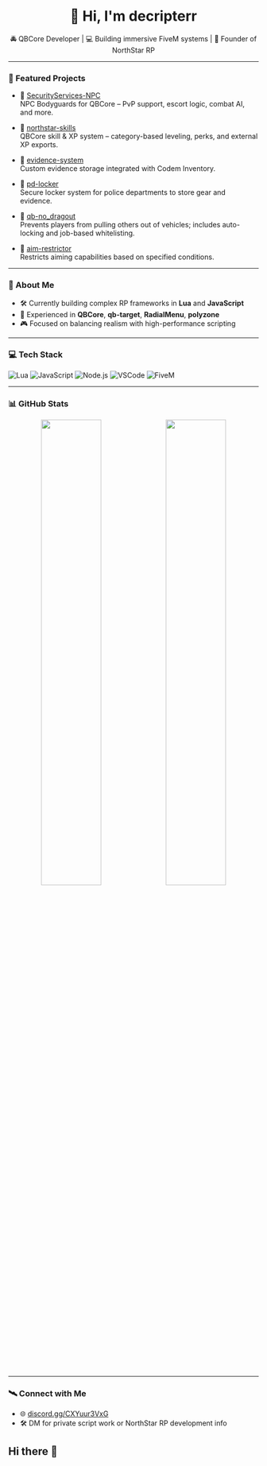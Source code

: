 <h1 align="center">👋 Hi, I'm decripterr</h1>
<p align="center">
  🚔 QBCore Developer | 💻 Building immersive FiveM systems | 🎯 Founder of NorthStar RP
</p>

---

### 🔧 Featured Projects

- 🔐 [SecurityServices-NPC](https://github.com/decripterr/SecurityServices-NPC)  
  NPC Bodyguards for QBCore – PvP support, escort logic, combat AI, and more.

- 🎯 [northstar-skills](https://github.com/decripterr/northstar-skills)  
  QBCore skill & XP system – category-based leveling, perks, and external XP exports.

- 🧪 [evidence-system](https://github.com/decripterr/evidence-system)  
  Custom evidence storage integrated with Codem Inventory.

- 🧰 [pd-locker](https://github.com/decripterr/pd-locker)  
  Secure locker system for police departments to store gear and evidence.

- 🚫 [qb-no_dragout](https://github.com/decripterr/qb-no_dragout)  
  Prevents players from pulling others out of vehicles; includes auto-locking and job-based whitelisting.

- 🎯 [aim-restrictor](https://github.com/decripterr/aim-restrictor)  
  Restricts aiming capabilities based on specified conditions.

---

### 🧠 About Me

- 🛠 Currently building complex RP frameworks in **Lua** and **JavaScript**
- 🔄 Experienced in **QBCore**, **qb-target**, **RadialMenu**, **polyzone**
- 🎮 Focused on balancing realism with high-performance scripting

---

### 💻 Tech Stack

![Lua](https://img.shields.io/badge/-Lua-2C2D72?style=for-the-badge&logo=lua&logoColor=white)
![JavaScript](https://img.shields.io/badge/-JavaScript-F7DF1E?style=for-the-badge&logo=javascript&logoColor=black)
![Node.js](https://img.shields.io/badge/-Node.js-339933?style=for-the-badge&logo=nodedotjs&logoColor=white)
![VSCode](https://img.shields.io/badge/-VSCode-007ACC?style=for-the-badge&logo=visual-studio-code&logoColor=white)
![FiveM](https://img.shields.io/badge/-FiveM-FC4C02?style=for-the-badge)

---

### 📊 GitHub Stats

<p align="center">
  <img src="https://github-readme-stats.vercel.app/api?username=decripterr&show_icons=true&theme=radical" width="49%">
  <img src="https://github-readme-stats.vercel.app/api/top-langs/?username=decripterr&layout=compact&theme=radical" width="49%">
</p>

---

### 🛰️ Connect with Me

- 🌐 [discord.gg/CXYuur3VxG](https://discord.gg/CXYuur3VxG)
- 🛠️ DM for private script work or NorthStar RP development info
## Hi there 👋

<!--
**decripterr/decripterr** is a ✨ _special_ ✨ repository because its `README.md` (this file) appears on your GitHub profile.

Here are some ideas to get you started:

- 🔭 I’m currently working on ...
- 🌱 I’m currently learning ...
- 👯 I’m looking to collaborate on ...
- 🤔 I’m looking for help with ...
- 💬 Ask me about ...
- 📫 How to reach me: ...
- 😄 Pronouns: ...
- ⚡ Fun fact: ...
-->
